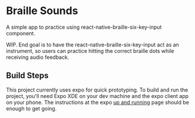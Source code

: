 # Braille Sounds
A simple app to practice using react-native-braille-six-key-input component.

WIP. End goal is to have the react-native-braille-six-key-input act as an instrument, so users can practice hitting the correct braille dots while receiving audio feedback.

## Build Steps
This project currently uses expo for quick prototyping. To build and run the project, you'll need Expo XDE on your dev machine and the expo client app on your phone. The instructions at the expo  [up and running](https://docs.expo.io/versions/v28.0.0/workflow/up-and-running) page should be enough to get going.
